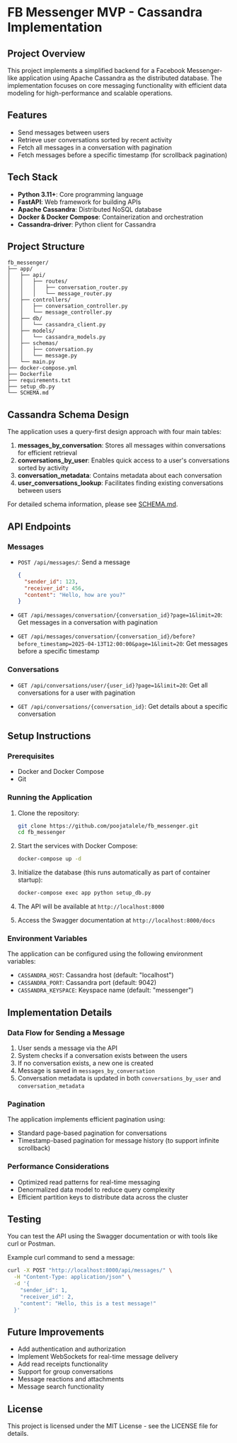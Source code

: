 # FB Messenger MVP - Cassandra Implementation

## Project Overview
This project implements a simplified backend for a Facebook Messenger-like application using Apache Cassandra as the distributed database. The implementation focuses on core messaging functionality with efficient data modeling for high-performance and scalable operations.

## Features
- Send messages between users
- Retrieve user conversations sorted by recent activity
- Fetch all messages in a conversation with pagination
- Fetch messages before a specific timestamp (for scrollback pagination)

## Tech Stack
- **Python 3.11+**: Core programming language
- **FastAPI**: Web framework for building APIs
- **Apache Cassandra**: Distributed NoSQL database
- **Docker & Docker Compose**: Containerization and orchestration
- **Cassandra-driver**: Python client for Cassandra

## Project Structure
```
fb_messenger/
├── app/
│   ├── api/
│   │   ├── routes/
│   │   │   ├── conversation_router.py
│   │   │   └── message_router.py
│   ├── controllers/
│   │   ├── conversation_controller.py
│   │   └── message_controller.py
│   ├── db/
│   │   └── cassandra_client.py
│   ├── models/
│   │   └── cassandra_models.py
│   ├── schemas/
│   │   ├── conversation.py
│   │   └── message.py
│   └── main.py
├── docker-compose.yml
├── Dockerfile
├── requirements.txt
├── setup_db.py
└── SCHEMA.md
```

## Cassandra Schema Design
The application uses a query-first design approach with four main tables:

1. **messages_by_conversation**: Stores all messages within conversations for efficient retrieval
2. **conversations_by_user**: Enables quick access to a user's conversations sorted by activity
3. **conversation_metadata**: Contains metadata about each conversation
4. **user_conversations_lookup**: Facilitates finding existing conversations between users

For detailed schema information, please see [SCHEMA.md](SCHEMA.md).

## API Endpoints

### Messages
- `POST /api/messages/`: Send a message
  ```json
  {
    "sender_id": 123,
    "receiver_id": 456,
    "content": "Hello, how are you?"
  }
  ```

- `GET /api/messages/conversation/{conversation_id}?page=1&limit=20`: 
  Get messages in a conversation with pagination

- `GET /api/messages/conversation/{conversation_id}/before?before_timestamp=2025-04-13T12:00:00&page=1&limit=20`: 
  Get messages before a specific timestamp

### Conversations
- `GET /api/conversations/user/{user_id}?page=1&limit=20`: 
  Get all conversations for a user with pagination

- `GET /api/conversations/{conversation_id}`: 
  Get details about a specific conversation

## Setup Instructions

### Prerequisites
- Docker and Docker Compose
- Git

### Running the Application
1. Clone the repository:
   ```bash
   git clone https://github.com/poojatalele/fb_messenger.git
   cd fb_messenger
   ```

2. Start the services with Docker Compose:
   ```bash
   docker-compose up -d
   ```

3. Initialize the database (this runs automatically as part of container startup):
   ```bash
   docker-compose exec app python setup_db.py
   ```

4. The API will be available at `http://localhost:8000`

5. Access the Swagger documentation at `http://localhost:8000/docs`

### Environment Variables
The application can be configured using the following environment variables:

- `CASSANDRA_HOST`: Cassandra host (default: "localhost")
- `CASSANDRA_PORT`: Cassandra port (default: 9042)
- `CASSANDRA_KEYSPACE`: Keyspace name (default: "messenger")

## Implementation Details

### Data Flow for Sending a Message
1. User sends a message via the API
2. System checks if a conversation exists between the users
3. If no conversation exists, a new one is created
4. Message is saved in `messages_by_conversation`
5. Conversation metadata is updated in both `conversations_by_user` and `conversation_metadata`

### Pagination
The application implements efficient pagination using:
- Standard page-based pagination for conversations
- Timestamp-based pagination for message history (to support infinite scrollback)

### Performance Considerations
- Optimized read patterns for real-time messaging
- Denormalized data model to reduce query complexity
- Efficient partition keys to distribute data across the cluster

## Testing
You can test the API using the Swagger documentation or with tools like curl or Postman.

Example curl command to send a message:
```bash
curl -X POST "http://localhost:8000/api/messages/" \
  -H "Content-Type: application/json" \
  -d '{
    "sender_id": 1,
    "receiver_id": 2,
    "content": "Hello, this is a test message!"
  }'
```

## Future Improvements
- Add authentication and authorization
- Implement WebSockets for real-time message delivery
- Add read receipts functionality
- Support for group conversations
- Message reactions and attachments
- Message search functionality

## License
This project is licensed under the MIT License - see the LICENSE file for details.